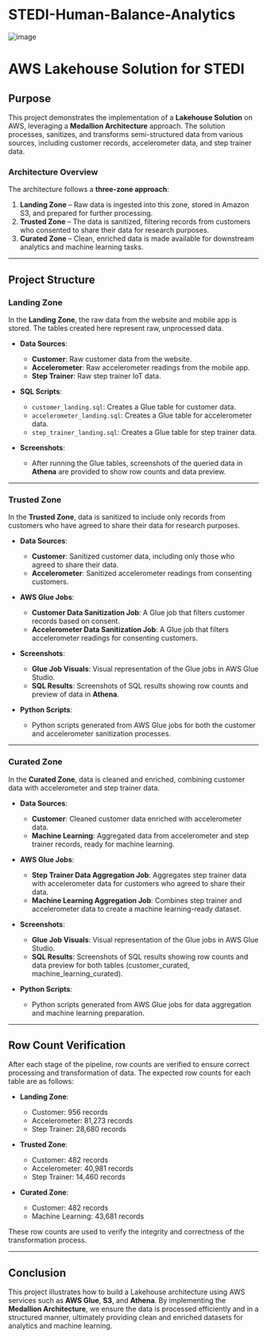 # STEDI-Human-Balance-Analytics

![image](https://github.com/user-attachments/assets/6c8141f2-129a-4062-a282-42a5d929d2f8)

# AWS Lakehouse Solution for STEDI

## Purpose

This project demonstrates the implementation of a **Lakehouse Solution** on AWS, leveraging a **Medallion Architecture** approach. The solution processes, sanitizes, and transforms semi-structured data from various sources, including customer records, accelerometer data, and step trainer data. 

### Architecture Overview

The architecture follows a **three-zone approach**:

1. **Landing Zone** – Raw data is ingested into this zone, stored in Amazon S3, and prepared for further processing.
2. **Trusted Zone** – The data is sanitized, filtering records from customers who consented to share their data for research purposes.
3. **Curated Zone** – Clean, enriched data is made available for downstream analytics and machine learning tasks.

---

## Project Structure

### Landing Zone

In the **Landing Zone**, the raw data from the website and mobile app is stored. The tables created here represent raw, unprocessed data.

- **Data Sources**: 
  - **Customer**: Raw customer data from the website.
  - **Accelerometer**: Raw accelerometer readings from the mobile app.
  - **Step Trainer**: Raw step trainer IoT data.

- **SQL Scripts**: 
  - `customer_landing.sql`: Creates a Glue table for customer data.
  - `accelerometer_landing.sql`: Creates a Glue table for accelerometer data.
  - `step_trainer_landing.sql`: Creates a Glue table for step trainer data.

- **Screenshots**: 
  - After running the Glue tables, screenshots of the queried data in **Athena** are provided to show row counts and data preview.

---

### Trusted Zone

In the **Trusted Zone**, data is sanitized to include only records from customers who have agreed to share their data for research purposes.

- **Data Sources**: 
  - **Customer**: Sanitized customer data, including only those who agreed to share their data.
  - **Accelerometer**: Sanitized accelerometer readings from consenting customers.

- **AWS Glue Jobs**:
  - **Customer Data Sanitization Job**: A Glue job that filters customer records based on consent.
  - **Accelerometer Data Sanitization Job**: A Glue job that filters accelerometer readings for consenting customers.

- **Screenshots**: 
  - **Glue Job Visuals**: Visual representation of the Glue jobs in AWS Glue Studio.
  - **SQL Results**: Screenshots of SQL results showing row counts and preview of data in **Athena**.

- **Python Scripts**: 
  - Python scripts generated from AWS Glue jobs for both the customer and accelerometer sanitization processes.

---

### Curated Zone

In the **Curated Zone**, data is cleaned and enriched, combining customer data with accelerometer and step trainer data.

- **Data Sources**: 
  - **Customer**: Cleaned customer data enriched with accelerometer data.
  - **Machine Learning**: Aggregated data from accelerometer and step trainer records, ready for machine learning.

- **AWS Glue Jobs**:
  - **Step Trainer Data Aggregation Job**: Aggregates step trainer data with accelerometer data for customers who agreed to share their data.
  - **Machine Learning Aggregation Job**: Combines step trainer and accelerometer data to create a machine learning-ready dataset.

- **Screenshots**:
  - **Glue Job Visuals**: Visual representation of the Glue jobs in AWS Glue Studio.
  - **SQL Results**: Screenshots of SQL results showing row counts and data preview for both tables (customer_curated, machine_learning_curated).

- **Python Scripts**: 
  - Python scripts generated from AWS Glue jobs for data aggregation and machine learning preparation.

---

## Row Count Verification

After each stage of the pipeline, row counts are verified to ensure correct processing and transformation of data. The expected row counts for each table are as follows:

- **Landing Zone**:
  - Customer: 956 records
  - Accelerometer: 81,273 records
  - Step Trainer: 28,680 records

- **Trusted Zone**:
  - Customer: 482 records
  - Accelerometer: 40,981 records
  - Step Trainer: 14,460 records

- **Curated Zone**:
  - Customer: 482 records
  - Machine Learning: 43,681 records

These row counts are used to verify the integrity and correctness of the transformation process.

---

## Conclusion

This project illustrates how to build a Lakehouse architecture using AWS services such as **AWS Glue**, **S3**, and **Athena**. By implementing the **Medallion Architecture**, we ensure the data is processed efficiently and in a structured manner, ultimately providing clean and enriched datasets for analytics and machine learning.

